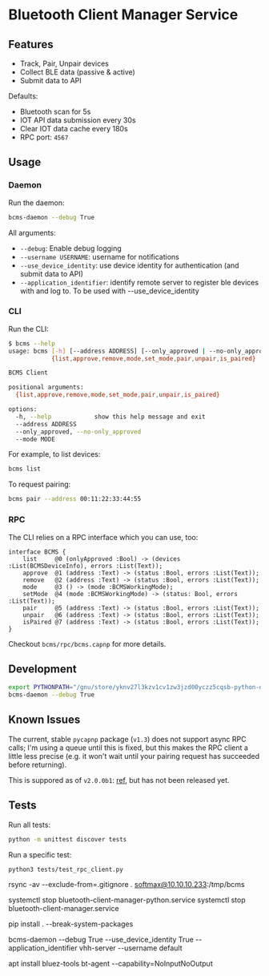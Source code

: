 # Bluetooth Client Manager Service

## Features

- Track, Pair, Unpair devices
- Collect BLE data (passive & active)
- Submit data to API

Defaults:

 - Bluetooth scan for 5s
 - IOT API data submission every 30s
 - Clear IOT data cache every 180s
 - RPC port: `4567`

## Usage

### Daemon

Run the daemon:

```bash
bcms-daemon --debug True
```

All arguments:

- `--debug`: Enable debug logging
- `--username USERNAME`: username for notifications
- `--use_device_identity`: use device identity for authentication (and submit data to API)
- `--application_identifier`: identify remote server to register ble devices with and log to. To be used with --use_device_identity

### CLI

Run the CLI:

```bash
$ bcms --help
usage: bcms [-h] [--address ADDRESS] [--only_approved | --no-only_approved] [--mode MODE]
            {list,approve,remove,mode,set_mode,pair,unpair,is_paired}

BCMS Client

positional arguments:
  {list,approve,remove,mode,set_mode,pair,unpair,is_paired}

options:
  -h, --help            show this help message and exit
  --address ADDRESS
  --only_approved, --no-only_approved
  --mode MODE
```

For example, to list devices:

```bash
bcms list
```

To request pairing:

```bash
bcms pair --address 00:11:22:33:44:55
```

### RPC

The CLI relies on a RPC interface which you can use, too:

```
interface BCMS {
    list     @0 (onlyApproved :Bool) -> (devices :List(BCMSDeviceInfo), errors :List(Text));
    approve  @1 (address :Text) -> (status :Bool, errors :List(Text));
    remove   @2 (address :Text) -> (status :Bool, errors :List(Text));
    mode     @3 () -> (mode :BCMSWorkingMode);
    setMode  @4 (mode :BCMSWorkingMode) -> (status: Bool, errors :List(Text));
    pair     @5 (address :Text) -> (status :Bool, errors :List(Text));
    unpair   @6 (address :Text) -> (status :Bool, errors :List(Text));
    isPaired @7 (address :Text) -> (status :Bool, errors :List(Text));
}
```

Checkout `bcms/rpc/bcms.capnp` for more details.

## Development

```bash
export PYTHONPATH="/gnu/store/yknv27l3kzv1cv1zw3jzd00yczz5cqsb-python-dbus-1.2.18/lib/python3.10/site-packages:$PYTHONPATH"
bcms-daemon --debug True
```

## Known Issues

The current, stable `pycapnp` package (`v1.3`) does not support async RPC calls; I'm using a queue until this is fixed, but this makes the RPC client a little less precise (e.g. it won't wait until your pairing request has succeeded before returning).

This is suppored as of `v2.0.0b1`: [ref](https://github.com/capnproto/pycapnp/blob/master/CHANGELOG.md#v200b1-2023-10-03), but has not been released yet.

## Tests

Run all tests:

```bash
python -m unittest discover tests
```

Run a specific test:

```bash
python3 tests/test_rpc_client.py
```



rsync -av --exclude-from=.gitignore . softmax@10.10.10.233:/tmp/bcms

systemctl stop bluetooth-client-manager-python.service
systemctl stop bluetooth-client-manager.service

pip install . --break-system-packages


bcms-daemon --debug True --use_device_identity True --application_identifier vhh-server --username default




apt install bluez-tools
bt-agent --capability=NoInputNoOutput